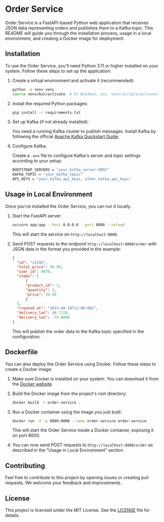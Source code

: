 # Order Service

Order Service is a FastAPI-based Python web application that receives JSON data representing orders and publishes them to a Kafka topic. This README will guide you through the installation process, usage in a local environment, and creating a Docker image for deployment.

## Installation

To use the Order Service, you'll need Python 3.11 or higher installed on your system. Follow these steps to set up the application:


1. Create a virtual environment and activate it (recommended):

   ```bash
   python -m venv venv
   source venv/bin/activate  # On Windows, use 'venv\Scripts\activate'
   ```

2. Install the required Python packages:

   ```bash
   pip install -r requirements.txt
   ```

3. Set up Kafka (if not already installed):

   You need a running Kafka cluster to publish messages. Install Kafka by following the official [Apache Kafka Quickstart Guide](https://kafka.apache.org/quickstart).

4. Configure Kafka:

   Create a `.env` file to configure Kafka's server and topic settings according to your setup:

   ```bash
   BOOTSTRAP_SERVERS = "your_kafka_server:9092"
   KAFKA_TOPIC = "your_kafka_topic"
   API_KEYS = "your_kafka_api_keys, other_kafka_api_keys"
   ```

## Usage in Local Environment

Once you've installed the Order Service, you can run it locally.

1. Start the FastAPI server:

   ```bash
   uvicorn app:app --host 0.0.0.0 --port 8000 --reload
   ```

   This will start the service on `http://localhost:8000`.

2. Send POST requests to the endpoint `http://localhost:8000/order` with JSON data in the format you provided in the example:

   ```json
   {
     "id": "12345",
     "total_price": 99.99,
     "user_id": 9876,
     "items": [
         {
         "product_id": 1,
         "quantity": 3,
         "price": 29.99
         }
     ],
     "created_at": "2023-08-19T12:00:00Z",
     "delivery_lat": 40.7128,
     "delivery_lon": -74.0060
   }
   ```

   This will publish the order data to the Kafka topic specified in the configuration.

## Dockerfile

You can also deploy the Order Service using Docker. Follow these steps to create a Docker image:

1. Make sure Docker is installed on your system. You can download it from the [Docker website](https://www.docker.com/get-started).

2. Build the Docker image from the project's root directory:

   ```bash
   docker build -t order-service .
   ```

3. Run a Docker container using the image you just built:

   ```bash
   docker run -d -p 8000:8000 --name order-service order-service
   ```

   This will start the Order Service inside a Docker container, exposing it on port 8000.

4. You can now send POST requests to `http://localhost:8000/order` as described in the "Usage in Local Environment" section.

## Contributing

Feel free to contribute to this project by opening issues or creating pull requests. We welcome your feedback and improvements.

## License

This project is licensed under the MIT License. See the [LICENSE](../LICENSE) file for details.